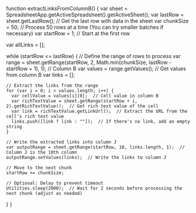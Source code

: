 function extractLinksFromColumnB() {
  var sheet = SpreadsheetApp.getActiveSpreadsheet().getActiveSheet();
  var lastRow = sheet.getLastRow(); // Get the last row with data in the sheet
  var chunkSize = 50;  // Process 50 rows at a time (You can try smaller batches if necessary)
  var startRow = 1;  // Start at the first row
  
  var allLinks = [];
  
  while (startRow <= lastRow) {
    // Define the range of rows to process
    var range = sheet.getRange(startRow, 2, Math.min(chunkSize, lastRow - startRow + 1), 1); // Column B
    var values = range.getValues();  // Get values from column B
    var links = [];
    
    // Extract the links from the range
    for (var i = 0; i < values.length; i++) {
      var cellValue = values[i][0];  // Cell value in column B
      var richTextValue = sheet.getRange(startRow + i, 2).getRichTextValue();  // Get rich text value of the cell
      var link = richTextValue.getLinkUrl();  // Extract the URL from the cell's rich text value
      links.push([link ? link : ""]);  // If there's no link, add an empty string
    }
    
    // Write the extracted links into column J
    var outputRange = sheet.getRange(startRow, 10, links.length, 1);  // Column J is the 10th column
    outputRange.setValues(links);  // Write the links to column J
    
    // Move to the next chunk
    startRow += chunkSize;
    
    // Optional: Delay to prevent timeout
    Utilities.sleep(2000);  // Wait for 2 seconds before processing the next chunk (adjust as needed)
  }
}
